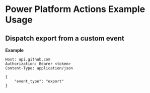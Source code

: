 # Power Platform Actions Example Usage

## Dispatch export from a custom event

**Example**
```POST /repos/paulbreuler/powerplatform-actions-example/dispatches HTTP/1.1
Host: api.github.com
Authorization: Bearer <token>
Content-Type: application/json

{
    "event_type": "export"
}
```

